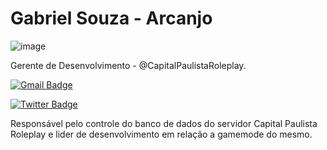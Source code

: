 # Gabriel Souza - Arcanjo
![image](https://user-images.githubusercontent.com/73763595/119979514-717b4800-bf91-11eb-8454-16ae88efe21f.png)


Gerente de Desenvolvimento - @CapitalPaulistaRoleplay.

[![Gmail Badge](https://img.shields.io/badge/contato.arcanjo@gmail.com-dbb284?style=flat-square&logo=Gmail&logoColor=white&link=mailto:diego.schell.f@gmail.com)](mailto:diego.schell.f@gmail.com)

[![Twitter Badge](https://img.shields.io/badge/-@arcanjo-6633cc?style=flat-square&labelColor=dbb284&logo=twitter&logoColor=white&link=https://twitter.com/dieegosf)](https://twitter.com/dieegosf) 

Responsável pelo controle do banco de dados do servidor Capital Paulista Roleplay e lider de desenvolvimento em relação a gamemode do mesmo.
